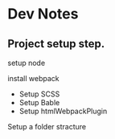 # Dev Notes


## Project setup step.

setup node

install webpack
  - Setup SCSS
  - Setup Bable
  - Setup htmlWebpackPlugin

Setup a folder stracture

